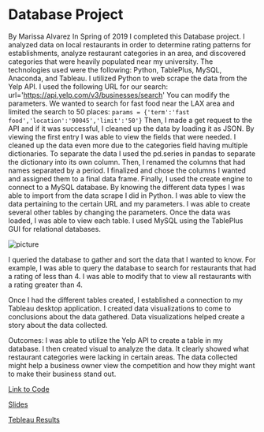 # Database Project
By Marissa Alvarez
In Spring of 2019 I completed this Database project. I analyzed data on local restaurants in order to determine rating patterns for establishments, analyze restaurant categories in an area, and discovered categories that were heavily populated near my university. The technologies used were the following: Python, TablePlus, MySQL, Anaconda, and Tableau. I utilized Python to web scrape the data from the Yelp API. I used the following URL for our search: url='https://api.yelp.com/v3/businesses/search'
You can modify the parameters. We wanted to search for fast food near the LAX area and limited the search to 50 places:
```params = {'term':'fast food','location':'90045','limit':'50'}```
Then, I made a get request to the API and if it was successful, I cleaned up the data by loading it as JSON. By viewing the first entry I was able to view the fields that were needed. I cleaned up the data even more due to the categories field having multiple dictionaries. To separate the data I used the pd.series in pandas to separate the dictionary into its own column. Then, I renamed the columns that had names separated by a period. I finalized and chose the columns I wanted and assigned them to a final data frame. Finally, I used the create engine to connect to a MySQL database.  By knowing the different data types I was able to import from the data scrape I did in Python. I was able to view the data pertaining to the certain URL and my parameters. I was able to create several other tables by changing the parameters. Once the data was loaded, I was able to view each table. I used MySQL using the TablePlus GUI for relational databases.

![picture](tableplus.png)

I queried the database to gather and sort the data that I wanted to know. For example, I was able to query the database to search for restaurants that had a rating of less than 4. I was able to modify that to view all restaurants with a rating greater than 4.


Once I had the different tables created, I established a connection to my Tableau desktop application. I created data visualizations to come to conclusions about the data gathered. Data visualizations helped create a story about the data collected.

Outcomes:
I was able to utilize the Yelp API to create a table in my database. I then created visual to analyze the data.  It clearly showed what restaurant categories were lacking in certain areas. The data collected might help a business owner view the competition and how they might want to make their business stand out.


[Link to Code](https://malvarez27.github.io/yelpFinal/)

[Slides](https://malvarez27.github.io/yelpDBFinalSlides/#/)

[Tebleau Results](https://raw.githubusercontent.com/malvarez27/yelpDB/main/SQL%20Project.pptx)
